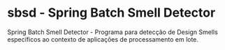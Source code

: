 # sbsd - Spring Batch Smell Detector
Spring Batch Smell Detector - Programa para detecção de Design Smells específicos ao contexto de aplicações de processamento em lote.
